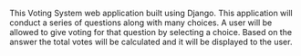 This Voting System web application built using Django. This application will conduct a series of questions along with many choices. A user will be allowed to give voting for that question by selecting a choice. Based on the answer the total votes will be calculated and it will be displayed to the user. 
